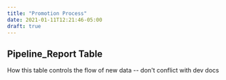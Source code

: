 ```yaml
---
title: "Promotion Process"
date: 2021-01-11T12:21:46-05:00
draft: true
---
```


## Pipeline_Report Table
How this table controls the flow of new data -- don't conflict with dev docs


